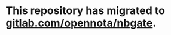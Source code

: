 # This repository has migrated to [gitlab.com/opennota/nbgate](https://gitlab.com/opennota/nbgate).
